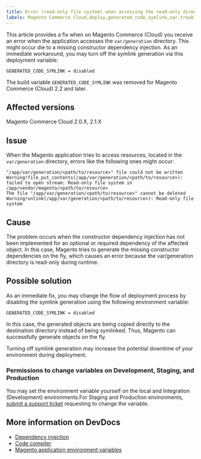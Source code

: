 ```yaml
---
title: Error (read-only file system) when accessing the read-only directory 'varorgeneration'
labels: Magento Commerce Cloud,deploy,generated_code_symlink,var,troubleshooting,var/generation
---
```


This article provides a fix when on Magento Commerce (Cloud) you receive an error when the application accesses the `` var/generation `` directory. This might occur die to a missing constructor dependency injection. As an immediate workaround, you may turn off the symlink generation via this deployment variable:

<pre><code class="language-clike">GENERATED_CODE_SYMLINK = disabled</code></pre>

<p class="warning">The build variable <code>GENERATED_CODE_SYMLINK</code> was removed for Magento Commerce (Cloud) 2.2 and later.</p>

## Affected versions

Magento Commerce Cloud 2.0.X, 2.1.X

## Issue

When the Magento application tries to access resources, located in the `` var/generation `` directory, errors like the following ones might occur:

<pre><code class="language-clike">"/app/var/generation/&lt;path/to/resource>" file could not be written Warning!file_put_contents(/app/var/generation/&lt;path/to/resource>): failed to open stream: Read-only file system in /app/vendor/magento/&lt;path/to/resource>
The file "/app/var/generation/&lt;path/to/resource>" cannot be deleted Warning!unlink(/app/var/generation/&lt;path/to/resource>): Read-only file system
</code></pre>

## Cause

The problem occurs when the constructor dependency injection has not been implemented for an optional or required dependency of the affected object. In this case, Magento tries to generate the missing constructor dependencies on the fly, which causes an error because the var/generation directory is read-only during runtime.

## Possible solution

As an immediate fix, you may change the flow of deployment process by disabling the symlink generation using the following environment variable:

<pre><code class="language-clike">GENERATED_CODE_SYMLINK = disabled</code></pre>

In this case, the generated objects are being copied directly to the destination directory instead of being symlinked. Thus, Magento can successfully generate objects on the fly.

<p class="warning">Turning off symlink generation may increase the potential downtime of your environment during deployment.</p>

### Permissions to change variables on Development, Staging, and Production

You may set the environment variable yourself on the local and Integration (Development) environments.For Staging and Production environments, [submit a support ticket](https://support.magento.com/hc/en-us/articles/360019088251) requesting to change the variable.

## More information on DevDocs

* [Dependency injection](http://devdocs.magento.com/guides/v2.2/extension-dev-guide/depend-inj.html)
* [Code compiler](http://devdocs.magento.com/guides/v2.2/config-guide/cli/config-cli-subcommands-compiler.html)
* [Magento application environment variables](http://devdocs.magento.com/guides/v2.2/cloud/env/environment-vars_magento.html)